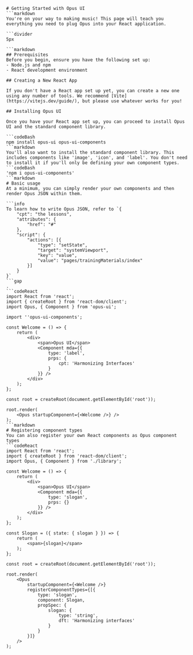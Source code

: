 ```mainHeading
# Getting Started with Opus UI
```markdown
You're on your way to making music! This page will teach you everything you need to plug Opus into your React application.

```divider
5px

```markdown
## Prerequisites
Before you begin, ensure you have the following set up:
- Node.js and npm
- React development environment

## Creating a New React App

If you don't have a React app set up yet, you can create a new one using any number of tools. We recommend [Vite](https://vitejs.dev/guide/), but please use whatever works for you!

## Installing Opus UI

Once you have your React app set up, you can proceed to install Opus UI and the standard component library.

```codeBash
npm install opus-ui opus-ui-components
```markdown
You'll also want to install the standard component library. This includes components like 'image', 'icon', and 'label'. You don't need to install it if you'll only be defining your own component types.
```codeBash
'npm i opus-ui-components'
```markdown
# Basic usage
At a minimum, you can simply render your own components and then render Opus JSON within them. 

```info
To learn how to write Opus JSON, refer to `{
	"cpt": "the lessons",
	"attributes": {
		"href": "#"
	},
	"script": {
		"actions": [{
			"type": "setState",
            "target": "systemViewport",
            "key": "value",
            "value": "pages/trainingMaterials/index"
		}]
	}
}`
```gap
.
```codeReact
import React from 'react';
import { createRoot } from 'react-dom/client';
import Opus, { Component } from 'opus-ui';

import ''opus-ui-components';

const Welcome = () => {
	return (
		<div>
			<span>Opus UI</span>
			<Component mda={{
				type: 'label',
				prps: {
					cpt: 'Harmonizing Interfaces'
				}
			}} />
		</div>
	);
};

const root = createRoot(document.getElementById('root'));

root.render(
	<Opus startupComponent={<Welcome />} />
);
```markdown
# Registering component types
You can also register your own React components as Opus component types
```codeReact
import React from 'react';
import { createRoot } from 'react-dom/client';
import Opus, { Component } from './library';

const Welcome = () => {
	return (
		<div>
			<span>Opus UI</span>
			<Component mda={{
				type: 'slogan',
				prps: {}
			}} />
		</div>
	);
};

const Slogan = ({ state: { slogan } }) => {
	return (
		<span>{slogan}</span>
	);
};

const root = createRoot(document.getElementById('root'));

root.render(
	<Opus
		startupComponent={<Welcome />}
		registerComponentTypes={[{
			type: 'slogan',
			component: Slogan,
			propSpec: {
				slogan: {
					type: 'string',
					dft: 'Harmonizing interfaces'
				}
			}
		}]}
	/>
);